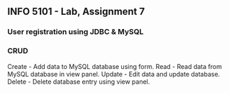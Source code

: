 ## INFO 5101 - Lab, Assignment 7
### User registration using JDBC & MySQL
### CRUD 
Create - Add data to MySQL database using form.
Read - Read data from MySQL database in view panel.
Update - Edit data and update database.
Delete - Delete database entry using view panel.
